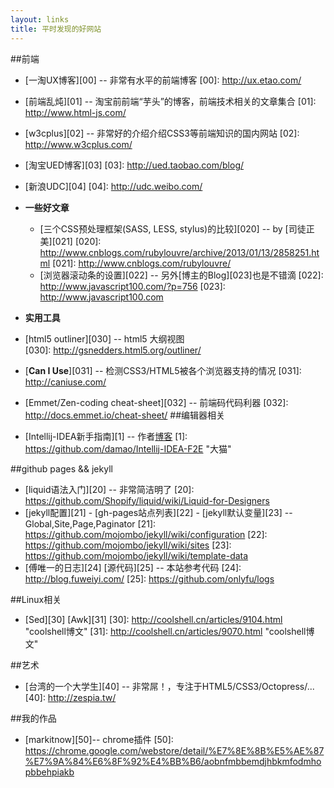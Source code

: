 ```yaml
---
layout: links
title: 平时发现的好网站
---
```

##前端
+ [一淘UX博客][00] -- 非常有水平的前端博客
[00]: http://ux.etao.com/
+ [前端乱炖][01] -- 淘宝前前端“芋头”的博客，前端技术相关的文章集合
[01]: http://www.html-js.com/
+ [w3cplus][02] -- 非常好的介绍介绍CSS3等前端知识的国内网站
[02]: http://www.w3cplus.com/
+ [淘宝UED博客][03]
[03]: http://ued.taobao.com/blog/
+ [新浪UDC][04]
[04]: http://udc.weibo.com/

+ **一些好文章**
  + [三个CSS预处理框架(SASS, LESS, stylus)的比较][020] -- by [司徒正美][021]
[020]: http://www.cnblogs.com/rubylouvre/archive/2013/01/13/2858251.html
[021]: http://www.cnblogs.com/rubylouvre/
  + [浏览器滚动条的设置][022] -- 另外[博主的Blog][023]也是不错滴
[022]: http://www.javascript100.com/?p=756
[023]: http://www.javascript100.com

+  **实用工具**  
  + [html5 outliner][030] -- html5 大纲视图  
[030]: http://gsnedders.html5.org/outliner/
  + [**Can I Use**][031] -- 检测CSS3/HTML5被各个浏览器支持的情况
[031]: http://caniuse.com/
  + [Emmet/Zen-coding cheat-sheet][032] -- 前端码代码利器
[032]: http://docs.emmet.io/cheat-sheet/
##编辑器相关
+ [Intellij-IDEA新手指南][1] -- 作者[博客](http://ooxx.me/)
[1]: https://github.com/damao/Intellij-IDEA-F2E "大猫"

##github pages && jekyll
+ [liquid语法入门][20] -- 非常简洁明了
[20]: https://github.com/Shopify/liquid/wiki/Liquid-for-Designers
+ [jekyll配置][21] - [gh-pages站点列表][22] - [jekyll默认变量][23] -- Global,Site,Page,Paginator
[21]: https://github.com/mojombo/jekyll/wiki/configuration
[22]: https://github.com/mojombo/jekyll/wiki/sites
[23]: https://github.com/mojombo/jekyll/wiki/template-data
+ [傅唯一的日志][24] [源代码][25] -- 本站参考代码
[24]: http://blog.fuweiyi.com/
[25]: https://github.com/onlyfu/logs

##Linux相关
+ [Sed][30] [Awk][31]
[30]: http://coolshell.cn/articles/9104.html "coolshell博文"
[31]: http://coolshell.cn/articles/9070.html "coolshell博文"

##艺术
+ [台湾的一个大学生][40] -- 非常屌！，专注于HTML5/CSS3/Octopress/...
[40]: http://zespia.tw/

##我的作品
+ [markitnow][50]-- chrome插件
[50]: https://chrome.google.com/webstore/detail/%E7%8E%8B%E5%AE%87%E7%9A%84%E6%8F%92%E4%BB%B6/aobnfmbbemdjhbkmfodmhopbbehpiakb